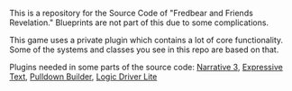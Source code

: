 ﻿This is a repository for the Source Code of "Fredbear and Friends Revelation." 
Blueprints are not part of this due to some complications.

This game uses a private plugin which contains a lot of core functionality.
Some of the systems and classes you see in this repo are based on that.

Plugins needed in some parts of the source code:
[Narrative 3](https://www.unrealengine.com/marketplace/en-US/product/narrative-quest-and-dialogue-editor),
[Expressive Text](https://www.unrealengine.com/marketplace/en-US/product/expressive-text),
[Pulldown Builder](https://www.unrealengine.com/marketplace/en-US/product/pulldown-builder),
[Logic Driver Lite](https://www.unrealengine.com/marketplace/en-US/product/logic-driver-lite)
